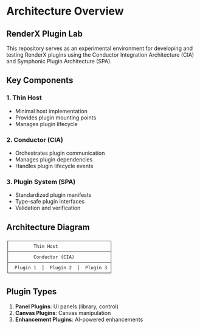 # Architecture Overview

## RenderX Plugin Lab

This repository serves as an experimental environment for developing and testing RenderX plugins using the Conductor Integration Architecture (CIA) and Symphonic Plugin Architecture (SPA).

## Key Components

### 1. Thin Host
- Minimal host implementation
- Provides plugin mounting points
- Manages plugin lifecycle

### 2. Conductor (CIA)
- Orchestrates plugin communication
- Manages plugin dependencies
- Handles plugin lifecycle events

### 3. Plugin System (SPA)
- Standardized plugin manifests
- Type-safe plugin interfaces
- Validation and verification

## Architecture Diagram

```
┌─────────────────────────────────────┐
│         Thin Host                   │
├─────────────────────────────────────┤
│         Conductor (CIA)             │
├─────────────────────────────────────┤
│  Plugin 1  │  Plugin 2  │  Plugin 3 │
└─────────────────────────────────────┘
```

## Plugin Types

1. **Panel Plugins**: UI panels (library, control)
2. **Canvas Plugins**: Canvas manipulation
3. **Enhancement Plugins**: AI-powered enhancements
